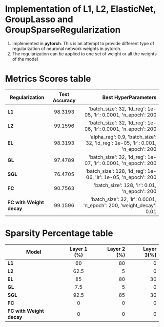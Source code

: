 # Implementation of L1, L2, ElasticNet, GroupLasso and GroupSparseRegularization

1. Implemented in __pytorch__. This is an attempt to provide different type of regularization of neuronal network weights in pytorch.
2. The regularization can be applied to one set of weight or all the weights of the model

# Metrics Scores table
| Regularization     | Test Accuracy           | Best HyperParameters  |
| ------------- |:-------------:| -----:|
| **L1**    | 98.3193 | 'batch_size': 32, 'ld_reg': 1e-05, 'lr': 0.0001, 'n_epoch': 200 |
| **L2**    | 99.1596 | 'batch_size': 32, 'ld_reg': 1e-06, 'lr': 0.0001, 'n_epoch': 200 |
| **EL**    | 98.3193 | 'alpha_reg': 0.9, 'batch_size': 32, 'ld_reg': 1e-05, 'lr': 0.001, 'n_epoch': 200 |
| **GL**    | 97.4789 | 'batch_size': 32, 'ld_reg': 1e-07, 'lr': 0.0001, 'n_epoch': 200 |
| **SGL**    | 76.4705 | 'batch_size': 128, 'ld_reg': 1e-06, 'lr': 1e-05, 'n_epoch': 200 |
| **FC**    | 90.7563 | 'batch_size': 128, 'lr': 0.01, 'n_epoch': 200 |
| **FC with Weight decay**    | 99.1596 | 'batch_size': 32, 'lr': 0.0001, 'n_epoch': 200, 'weight_decay': 0.01 |

# Sparsity Percentage table
| Model     | Layer 1 (%)         | Layer 2 (%) | Layer 3(%) |
| ------------- |:-------------:| -----:| -----:|
| **L1**    | 60 | 80 | 0 |
| **L2**    | 62.5 | 5 | 0 |
| **EL**    | 85 | 80 | 30 |
| **GL**    | 7.5 | 5 | 0 |
| **SGL**   | 92.5 | 85 | 30 |
| **FC**    | 0 | 0 | 0 |
| **FC with Weight decay** | 0 | 0 | 0 |